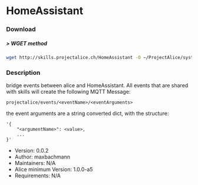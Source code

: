 # HomeAssistant

### Download

##### > WGET method
```bash
wget http://skills.projectalice.ch/HomeAssistant -O ~/ProjectAlice/system/skillInstallTickets/HomeAssistant.install
```

### Description
bridge events between alice and HomeAssistant.
All events that are shared with skills will create the following MQTT Message:
```
projectalice/events/<eventName>/<eventArguments>
```
the event arguments are a string converted dict, with the structure:
```
'{
	"<argumentName>": <value>,
	...
}'
```

- Version: 0.0.2
- Author: maxbachmann
- Maintainers: N/A
- Alice minimum Version: 1.0.0-a5
- Requirements: N/A

